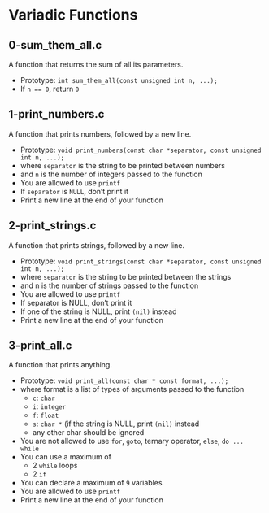# Variadic Functions

## 0-sum_them_all.c
A function that returns the sum of all its parameters.
- Prototype: `int sum_them_all(const unsigned int n, ...);`
- If `n == 0`, return `0`

## 1-print_numbers.c
A function that prints numbers, followed by a new line.
- Prototype: `void print_numbers(const char *separator, const
  unsigned int n, ...);`
- where `separator` is the string to be printed between numbers
- and `n` is the number of integers passed to the function
- You are allowed to use `printf`
- If `separator` is `NULL`, don’t print it
- Print a new line at the end of your function

## 2-print_strings.c
A function that prints strings, followed by a new line.
- Prototype: `void print_strings(const char *separator,
  const unsigned int n, ...);`
- where `separator` is the string to be printed between the strings
- and n is the number of strings passed to the function
- You are allowed to use `printf`
- If separator is NULL, don’t print it
- If one of the string is NULL, print `(nil)` instead
- Print a new line at the end of your function

## 3-print_all.c
A function that prints anything.
- Prototype: `void print_all(const char * const format, ...);`
- where format is a list of types of arguments passed to the function
	- `c`: `char`
	- `i`: `integer`
	- `f`: `float`
	- `s`: `char *` (if the string is NULL, print `(nil)` instead
	- any other char should be ignored
- You are not allowed to use `for`, `goto`, ternary operator, `else`,
  `do ... while`
- You can use a maximum of
	- 2 `while` loops
	- 2 `if`
- You can declare a maximum of `9` variables
- You are allowed to use `printf`
- Print a new line at the end of your function
